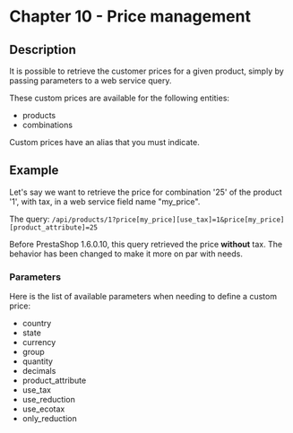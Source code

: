 # Chapter 10 - Price management

## Description <a href="#chapter10-pricemanagement-description" id="chapter10-pricemanagement-description"></a>

It is possible to retrieve the customer prices for a given product, simply by passing parameters to a web service query.

These custom prices are available for the following entities:

* products
* combinations

Custom prices have an alias that you must indicate.

## Example <a href="#chapter10-pricemanagement-example" id="chapter10-pricemanagement-example"></a>

Let's say we want to retrieve the price for combination '25' of the product '1', with tax, in a web service field name "my\_price".

The query: `/api/products/1?price[my_price][use_tax]=1&price[my_price][product_attribute]=25`

Before PrestaShop 1.6.0.10, this query retrieved the price **without** tax. The behavior has been changed to make it more on par with needs.

### Parameters <a href="#chapter10-pricemanagement-parameters" id="chapter10-pricemanagement-parameters"></a>

Here is the list of available parameters when needing to define a custom price:

* country
* state
* currency
* group
* quantity
* decimals
* product\_attribute
* use\_tax
* use\_reduction
* use\_ecotax
* only\_reduction
